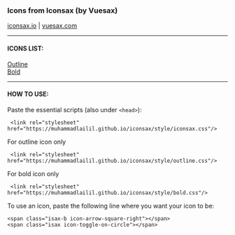 ### Icons from Iconsax (by Vuesax)

[iconsax.io](https://iconsax.io) | [vuesax.com](https://vuesax.com)

---

#### ICONS LIST:
[Outline](https://muhammadlailil.github.io/iconsax/demo/outline.html)<br>
[Bold](https://muhammadlailil.github.io/iconsax/demo/bold.html)

---

#### HOW TO USE:

Paste the essential scripts (also under `<head>`):
```
 <link rel="stylesheet" href="https://muhammadlailil.github.io/iconsax/style/iconsax.css"/>
```
For outline icon only
```
 <link rel="stylesheet" href="https://muhammadlailil.github.io/iconsax/style/outline.css"/>
```
For bold icon only
```
 <link rel="stylesheet" href="https://muhammadlailil.github.io/iconsax/style/bold.css"/>
```
To use an icon, paste the following line where you want your icon to be:
```
<span class="isax-b icon-arrow-square-right"></span>
<span class="isax icon-toggle-on-circle"></span>
```